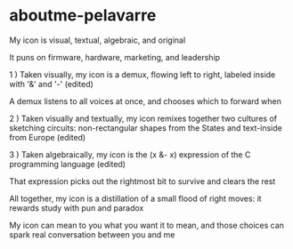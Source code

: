 # aboutme-pelavarre

My icon is visual, textual, algebraic, and original

It puns on firmware, hardware, marketing, and leadership

1 ) Taken visually, my icon is a demux, flowing left to right, labeled inside with '&' and '-' (edited) 

A demux listens to all voices at once, and chooses which to forward when

2 ) Taken visually and textually, my icon remixes together two cultures of sketching circuits: non-rectangular shapes from the States and text-inside from Europe (edited) 

3 ) Taken algebraically, my icon is the (x &- x) expression of the C programming language (edited) 

That expression picks out the rightmost bit to survive and clears the rest

All together, my icon is a distillation of a small flood of right moves: it rewards study with pun and paradox

My icon can mean to you what you want it to mean, and those choices can spark real conversation between you and me
